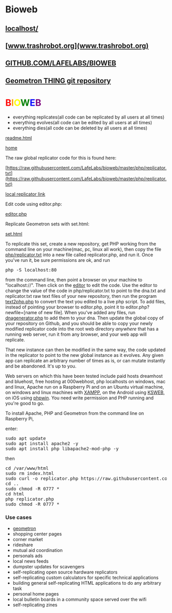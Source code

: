 # Bioweb

## [localhost/](http://localhost/)

## [www.trashrobot.org](www.trashrobot.org)

## [GITHUB.COM/LAFELABS/BIOWEB](https://github.com/LafeLabs/bioweb)

## [Geometron THING git repository](https://github.com/lafelabs/thing/)

#  <span style = "color:red">B</span><span style = "color:orange">I</span><span style = "color:yellow">O</span><span style = "color:green">W</span><span style = "color:blue">E</span><span style = "color:purple">B</span>


 - everything replicates(all code can be replicated by all users at all times)
 - everything evolves(all code can be edited by all users at all times)
 - everything dies(all code can be deleted by all users at all times)

[readme.html](readme.html)

[home](index.html)

The raw global replicator code for this is found here:

[https://raw.githubusercontent.com/LafeLabs/bioweb/master/php/replicator.txt](https://raw.githubusercontent.com/LafeLabs/bioweb/master/php/replicator.txt)

[local replicator link](php/replicator.txt)

Edit code using editor.php:

[editor.php](editor.php)

Replicate Geometron sets with set.html:

[set.html](set.html)

To replicate this set, create a new repository, get PHP working from the command line on your machine(mac, pc, linux all work), then copy the file [php/replicator.txt](php/replicator.txt) into a new file called replicator.php, and run it.  Once you've run it, be sure permissions are ok, and run 

<pre>
php -S localhost:80
</pre>

from the command line, then point a browser on your machine to "localhost://".  Then click on the [editor](editor.php) to edit the code.  Use the editor to change the value of the code in php/replicator.txt to point to the dna.txt and replicator.txt raw text files of your new repository, then run the program [text2php.php](text2php.php) to convert the text you edited to a live php script.  To add files, instead of pointing your browser to editor.php, point it to editor.php?newfile=[name of new file].  When you've added any files, run [dnagenerator.php](dnagenerator.php) to add them to your dna.  Then update the global copy of your repository on Github, and you should be able to copy your newly modified replicator code into the root web directory *anywhere* that has a running web server, run it from any browser, and your web app will replicate.  

That new instance can then be modified in the same way, the code updated in the replicator to point to the new global instance as it evolves.  Any given app can replicate an arbitrary number of times as is, or can mutate instantly and be abandoned.  It's up to you. 

Web servers on which this have been tested include paid hosts dreamhost and bluehost, free hosting at 000webhost, php localhosts on windows, mac and linux, Apache run on a Raspberry Pi and on an Ubuntu virtual machine, on windows and linux machines with [XAMPP](https://www.apachefriends.org/index.html), on the Android using [KSWEB](https://www.kslabs.ru/), on iOS using [phpwin](https://app.phpwin.org/).  You need write permission and PHP running and you're good to go.  

To install Apache, PHP and Geometron from the command line on Raspberry Pi, 

enter:

<pre>
sudo apt update
sudo apt install apache2 -y
sudo apt install php libapache2-mod-php -y
</pre>

then

<pre style = "overflow:scroll">
cd /var/www/html
sudo rm index.html
sudo curl -o replicator.php https://raw.githubusercontent.com/LafeLabs/thing/master/php/replicator.txt
cd ..
sudo chmod -R 0777 *
cd html
php replicator.php
sudo chmod -R 0777 *
</pre>

### Use cases

 - [geometron](https://www.trashrobot.org/)
 - shopping center pages
 - corner market
 - rideshare
 - mutual aid coordination 
 - personals ads
 - local news feeds
 - dumpster updates for scavengers
 - self-replicating open source hardware replicators
 - self-replicating custom calculators for specific technical applications
 - building general self-replicating HTML applications to do any arbitrary task
 - personal home pages
 - local bulletin boards in a community space served over the wifi
 - self-replicating zines

